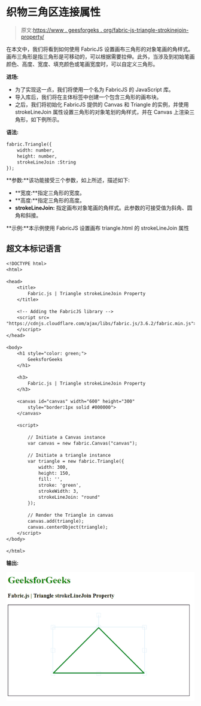 # 织物三角区连接属性

> 原文:[https://www . geesforgeks . org/fabric-js-triangle-strokinejoin-property/](https://www.geeksforgeeks.org/fabric-js-triangle-strokelinejoin-property/)

在本文中，我们将看到如何使用 FabricJS 设置画布三角形的对象笔画的角样式。画布三角形是指三角形是可移动的，可以根据需要拉伸。此外，当涉及到初始笔画颜色、高度、宽度、填充颜色或笔画宽度时，可以自定义三角形。

**进场:**

*   为了实现这一点，我们将使用一个名为 FabricJS 的 JavaScript 库。
*   导入库后，我们将在主体标签中创建一个包含三角形的画布块。
*   之后，我们将初始化 FabricJS 提供的 Canvas 和 Triangle 的实例，并使用 strokeLineJoin 属性设置三角形的对象笔划的角样式，并在 Canvas 上渲染三角形，如下例所示。

**语法:**

```
fabric.Triangle({
    width: number,
    height: number,
    strokeLineJoin :String
});
```

**参数:**该功能接受三个参数，如上所述，描述如下:

*   **宽度:**指定三角形的宽度。
*   **高度:**指定三角形的高度。
*   **strokeLineJoin:** 指定画布对象笔画的角样式。此参数的可接受值为斜角、圆角和斜接。

**示例:**本示例使用 FabricJS 设置画布 triangle.html 的 strokeLineJoin 属性

## 超文本标记语言

```
<!DOCTYPE html>
<html>

<head>
    <title>
        Fabric.js | Triangle strokeLineJoin Property
    </title>

    <!-- Adding the FabricJS library -->
    <script src=
"https://cdnjs.cloudflare.com/ajax/libs/fabric.js/3.6.2/fabric.min.js">
    </script>
</head>

<body>
    <h1 style="color: green;">
        GeeksforGeeks
    </h1>

    <h3>
        Fabric.js | Triangle strokeLineJoin Property
    </h3>

    <canvas id="canvas" width="600" height="300"
        style="border:1px solid #000000">
    </canvas>

    <script>

        // Initiate a Canvas instance
        var canvas = new fabric.Canvas("canvas");

        // Initiate a triangle instance
        var triangle = new fabric.Triangle({
            width: 300,
            height: 150,
            fill: '',
            stroke: 'green',
            strokeWidth: 3,
            strokeLineJoin: "round"
        });

        // Render the Triangle in canvas
        canvas.add(triangle);
        canvas.centerObject(triangle);
    </script>
</body>

</html>
```

**输出:**

![](img/ce737c5ef9a13bbeb0a85e8bd545488a.png)